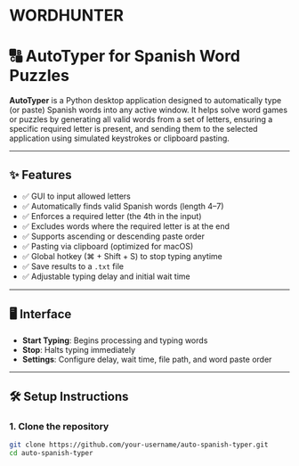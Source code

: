 # WORDHUNTER
# 🔠 AutoTyper for Spanish Word Puzzles

**AutoTyper** is a Python desktop application designed to automatically type (or paste) Spanish words into any active window. It helps solve word games or puzzles by generating all valid words from a set of letters, ensuring a specific required letter is present, and sending them to the selected application using simulated keystrokes or clipboard pasting.

---

## ✨ Features

- ✅ GUI to input allowed letters
- ✅ Automatically finds valid Spanish words (length 4–7)
- ✅ Enforces a required letter (the 4th in the input)
- ✅ Excludes words where the required letter is at the end
- ✅ Supports ascending or descending paste order
- ✅ Pasting via clipboard (optimized for macOS)
- ✅ Global hotkey (⌘ + Shift + S) to stop typing anytime
- ✅ Save results to a `.txt` file
- ✅ Adjustable typing delay and initial wait time

---

## 🖥️ Interface

- **Start Typing**: Begins processing and typing words
- **Stop**: Halts typing immediately
- **Settings**: Configure delay, wait time, file path, and word paste order

---

## 🛠️ Setup Instructions

### 1. Clone the repository

```bash
git clone https://github.com/your-username/auto-spanish-typer.git
cd auto-spanish-typer
